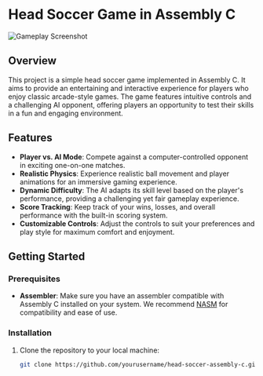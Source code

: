 # Head Soccer Game in Assembly C

![Gameplay Screenshot](screenshot.png)

## Overview

This project is a simple head soccer game implemented in Assembly C. It aims to provide an entertaining and interactive experience for players who enjoy classic arcade-style games. The game features intuitive controls and a challenging AI opponent, offering players an opportunity to test their skills in a fun and engaging environment.

## Features

- **Player vs. AI Mode**: Compete against a computer-controlled opponent in exciting one-on-one matches.
- **Realistic Physics**: Experience realistic ball movement and player animations for an immersive gaming experience.
- **Dynamic Difficulty**: The AI adapts its skill level based on the player's performance, providing a challenging yet fair gameplay experience.
- **Score Tracking**: Keep track of your wins, losses, and overall performance with the built-in scoring system.
- **Customizable Controls**: Adjust the controls to suit your preferences and play style for maximum comfort and enjoyment.

## Getting Started

### Prerequisites

- **Assembler**: Make sure you have an assembler compatible with Assembly C installed on your system. We recommend [NASM](https://www.nasm.us/) for compatibility and ease of use.

### Installation

1. Clone the repository to your local machine:

   ```bash
   git clone https://github.com/yourusername/head-soccer-assembly-c.git
